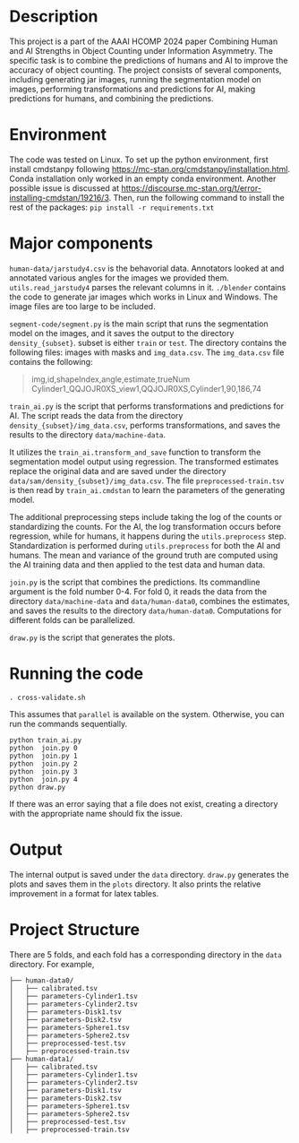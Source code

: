 # Description
This project is a part of the AAAI HCOMP 2024 paper Combining Human and AI Strengths in Object Counting under Information Asymmetry. The specific task is to combine the predictions of humans and AI to improve the accuracy of object counting.
The project consists of several components, including generating jar images, running the segmentation model on images, performing transformations and predictions for AI, making predictions for humans, and combining the predictions.

# Environment
The code was tested on Linux. To set up the python environment, first install cmdstanpy following https://mc-stan.org/cmdstanpy/installation.html. Conda installation only worked in an empty conda environment. Another possible issue is discussed at https://discourse.mc-stan.org/t/error-installing-cmdstan/19216/3. Then, run the following command to install the rest of the packages:
`pip install -r requirements.txt`

# Major components
`human-data/jarstudy4.csv` is the behavorial data. Annotators looked at and annotated various angles for the images we provided them. `utils.read_jarstudy4` parses the relevant columns in it.
`./blender` contains the code to generate jar images which works in Linux and Windows. The image files are too large to be included.


`segment-code/segment.py` is the main script that runs the segmentation model on the images, and it saves the output to the directory `density_{subset}`. subset is either `train` or `test`. The directory contains the following files: images with masks and `img_data.csv`.
The `img_data.csv` file contains the following:
> img,id,shapeIndex,angle,estimate,trueNum
Cylinder1_QQJOJR0XS_view1,QQJOJR0XS,Cylinder1,90,186,74

`train_ai.py` is the script that performs transformations and predictions for AI. The script reads the data from the directory `density_{subset}/img_data.csv`, performs transformations, and saves the results to the directory `data/machine-data`.

It utilizes the `train_ai.transform_and_save` function to transform the segmentation model output using regression. The transformed estimates replace the original data and are saved under the directory `data/sam/density_{subset}/img_data.csv`.
The file `preprocessed-train.tsv` is then read by `train_ai.cmdstan` to learn the parameters of the generating model.
<!-- The `utils.preprocess` function is responsible for preprocessing the training and test data. It takes the input data from the directory `train_test_dir / f"density_{subset}/img_data{fold}.csv"`, performs the necessary preprocessing steps, and saves the results to the directory `results_dir / f"preprocessed-{subset}.tsv"`. -->

The additional preprocessing steps include taking the log of the counts or standardizing the counts. For the AI, the log transformation occurs before regression, while for humans, it happens during the `utils.preprocess` step. Standardization is performed during `utils.preprocess` for both the AI and humans. The mean and variance of the ground truth are computed using the AI training data and then applied to the test data and human data.

`join.py` is the script that combines the predictions. Its commandline argument is the fold number 0-4. For fold 0, it reads the data from the directory `data/machine-data` and `data/human-data0`, combines the estimates, and saves the results to the directory `data/human-data0`. Computations for different folds can be parallelized.

`draw.py` is the script that generates the plots.

# Running the code
`. cross-validate.sh`

This assumes that `parallel` is available on the system. Otherwise, you can run the commands sequentially. 
```
python train_ai.py 
python  join.py 0
python  join.py 1
python  join.py 2
python  join.py 3
python  join.py 4
python draw.py 
```
If there was an error saying that a file does not exist, creating a directory with the appropriate name should fix the issue. 

# Output
The internal output is saved under the `data` directory. `draw.py` generates the plots and saves them in the `plots` directory. It also prints the relative improvement in a format for latex tables.

# Project Structure
There are 5 folds, and each fold has a corresponding directory in the `data` directory. For example, 
```data/
├── human-data0/
│   ├── calibrated.tsv
│   ├── parameters-Cylinder1.tsv
│   ├── parameters-Cylinder2.tsv
│   ├── parameters-Disk1.tsv
│   ├── parameters-Disk2.tsv
│   ├── parameters-Sphere1.tsv
│   ├── parameters-Sphere2.tsv
│   ├── preprocessed-test.tsv
│   ├── preprocessed-train.tsv
├── human-data1/
│   ├── calibrated.tsv
│   ├── parameters-Cylinder1.tsv
│   ├── parameters-Cylinder2.tsv
│   ├── parameters-Disk1.tsv
│   ├── parameters-Disk2.tsv
│   ├── parameters-Sphere1.tsv
│   ├── parameters-Sphere2.tsv
│   ├── preprocessed-test.tsv
│   ├── preprocessed-train.tsv
```

